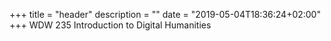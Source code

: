 +++
title = "header"
description = ""
date = "2019-05-04T18:36:24+02:00"
+++
WDW 235 Introduction to Digital Humanities
